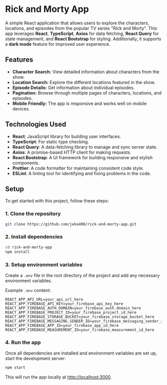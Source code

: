 # Rick and Morty App

A simple React application that allows users to explore the 
characters, locations, and episodes from the popular TV series "Rick and Morty". 
This app leverages **React**, **TypeScript**, **Axios** for data fetching, 
**React Query** for state management, 
and **React Bootstrap** for styling. 
Additionally, it supports a **dark mode** feature for improved user experience.


## Features

- **Character Search:** View detailed information about characters from the show.
- **Location Search:** Explore the different locations featured in the show.
- **Episode Details:** Get information about individual episodes.
- **Pagination:** Browse through multiple pages of characters, locations, and episodes.
- **Mobile Friendly:** The app is responsive and works well on mobile devices.

## Technologies Used

- **React**: JavaScript library for building user interfaces.
- **TypeScript**: For static type checking.
- **React Query**: A data-fetching library to manage and sync server state.
- **Axios**: A promise-based HTTP client for making requests.
- **React Bootstrap**: A UI framework for building responsive and stylish components.
- **Prettier**: A code formatter for maintaining consistent code style.
- **ESLint**: A linting tool for identifying and fixing problems in the code.

## Setup

To get started with this project, follow these steps:

### 1. Clone the repository

```bash
git clone https://github.com/jeka400/rick-and-morty-app.git
```

### 2. Install dependencies

```bash
cd rick-and-morty-app
npm install
```

### 3. Setup environment variables

Create a `.env` file in the root directory of the project and add any necessary environment variables.

Example `.env` content:

```env
REACT_APP_API_URL=your_api_url_here
REACT_APP_FIREBASE_API_KEY=your_firebase_api_key_here
REACT_APP_FIREBASE_AUTH_DOMAIN=your_firebase_auth_domain_here
REACT_APP_FIREBASE_PROJECT_ID=your_firebase_project_id_here
REACT_APP_FIREBASE_STORAGE_BUCKET=your_firebase_storage_bucket_here
REACT_APP_FIREBASE_MESSAGING_SENDER_ID=your_firebase_messaging_sender_id_here
REACT_APP_FIREBASE_APP_ID=your_firebase_app_id_here
REACT_APP_FIREBASE_MEASUREMENT_ID=your_firebase_measurement_id_here
```

### 4. Run the app

Once all dependencies are installed and environment variables are set up, start the development server:

```bash
npm start
```

This will run the app locally at [http://localhost:3000](http://localhost:3000).
